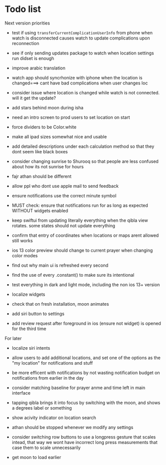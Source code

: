 #  Todo list 
Next version priorities 
- test if using `transferCurrentComplicationUserInfo` from phone when watch is disconnected causes watch to update complications upon reconnection
- see if only sending updates package to watch when location settings run didset is enough

- improve arabic translation
- watch app should syncrhonize with iphone when the location is changed===> cant have bad complications when user changes loc
- consider issue where location is changed while watch is not connected. will it get the update?
- add stars behind moon during isha


- need an intro screen to prod users to set location on start
- force dividers to be Color.white
- make all ipad sizes somewhat nice and usable
- add detailed descriptions under each calculation method so that they dont seem like black boxes 
- consider changing sunrise to Shurooq so that people are less confused about how its not sunrise for hours


- fajr athan should be different
- allow ppl who dont use apple mail to send feedback
- ensure notifications use the correct minute symbol

- MUST check: ensure that notifications run for as long as expected WITHOUT widgets enabled

- keep swiftui from updating literally everything when the qibla view rotates. some states should not update everything 
- confirm that entry of coordinates when locations or maps arent allowed still works
- ios 13 color preview should change to current prayer when changing color modes
- find out why main ui is refreshed every second
- find the use of every .constant() to make sure its intentional
- test everything in dark and light mode, including the non ios 13+ version
- localize widgets
- check that on fresh installation, moon animates
- add siri button to settings
- add review request after foreground in ios (ensure not widget) is opened for the third time


For later 
- localize siri intents
- allow users to add additional locations, and set one of the options as the "my location" for notifications and stuff
- be more efficent with notifications by not wasting notification budget on notifications from earlier in the day 
- consider matching baseline for prayer anme and time left in main interface
- tapping qibla brings it into focus by switching with the moon, and shows a degrees label or something
- show acivity indicator on location search 
- athan should be stopped whenever we modify any settings 
- consider switching row buttons to use a longpress gesture that scales intead, that way we wont have incorrect long press measurements that case them to scale unnecessarily



- get moon to load earlier 
